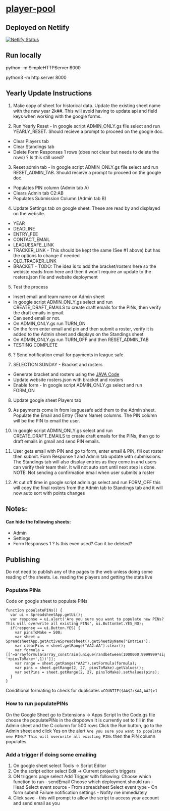 # [player-pool](http://player-pool.netlify.com)
## Deployed on Netlify
[![Netlify Status](https://api.netlify.com/api/v1/badges/3659526b-03ef-4cdb-acd3-0b9e297e9047/deploy-status)](https://app.netlify.com/sites/player-pool/deploys)

## Run locally
~~python -m SimpleHTTPServer 8000~~

python3 -m http.server 8000

## Yearly Update Instructions
1. Make copy of sheet for historical data. Update the existing sheet name with the new year 2k##. This will avoid having to update api and field keys when working with the google forms.

2. Run Yearly Reset - In google script ADMIN_ONLY.gs file select and run YEARLY_RESET. Should recieve a prompt to proceed on the google doc.
 - Clear Players tab
 - Clear Standings tab
 - Delete Form Responses 1 rows (does not clear but needs to delete the rows) ? Is this still used?

3. Reset admin tab - In google script ADMIN_ONLY.gs file select and run RESET_ADMIN_TAB. Should recieve a prompt to proceed on the google doc.
  - Populates PIN column (Admin tab A)
  - Clears Admin tab C2:AB
  - Populates Submission Column (Admin tab B)

4. Update Settings tab on google sheet. These are read by and displayed on the website.
- YEAR
- DEADLINE
- ENTRY_FEE
- CONTACT_EMAIL
- LEAGUESAFE_LINK
- TRACKER_LINK - This should be kept the same (See #1 above) but has the options to change if needed
- OLD_TRACKER_LINK
- BRACKET - TODO: The idea is to add the bracket/rosters here so the webiste reads from here and then it won't require an update to the rosters.json file and website deployment 

5. Test the process
- Insert email and team name on Admin sheet
- In google script ADMIN_ONLY.gs select and run CREATE_DRAFT_EMAILS to create draft emails for the PINs, then verify the draft emails in gmail.
- Can send email or not.
- On ADMIN_ONLY.gs run TURN_ON
- On the form enter email and pin and then submit a roster, verify it is added to the Admin sheet and displays on the Standings sheet
- On ADMIN_ONLY.gs run TURN_OFF and then RESET_ADMIN_TAB
- TESTING COMPLETE

6. ? Send notification email for payments in league safe

7. SELECTION SUNDAY - Bracket and rosters
- Generate bracket and rosters using the [JAVA Code](https://github.com/richardsamuellopez/player-pool/blob/39ac7688ef0c968b01adabcc63f09890d45092c7/data/README-Roster-Population.md)
- Update website rosters.json with bracket and rosters
- Enable form - In google script ADMIN_ONLY.gs select and run FORM_ON

8. Update google sheet Players tab

9. As payments come in from leaguesafe add them to the Admin sheet. Populate the Email and Entry (Team Name) columns. The PIN column will be the PIN to email the user.

10. In google script ADMIN_ONLY.gs select and run CREATE_DRAFT_EMAILS to create draft emails for the PINs, then go to draft emails in gmail and send PIN emails.

11. User gets email with PIN and go to form, enter email & PIN, fill out roster then submit. Form Response 1 and Admin tab update with submissions. The Standings tab will also display entries as they come in and users can verify their team their. It will not auto sort until next step is done. NOTE: Not sending a confirmation email when user submits a roster

12. At cut off time in google script admin.gs select and run FORM_OFF this will copy the final rosters from the Admin tab to Standings tab and it will now auto sort with points changes


## Notes:
#### Can hide the following sheets:
- Admin
- Settings
- Form Responses 1 ? Is this even used? Can it be deleted?

## Publishing
 Do not need to publish any of the pages to the web unless doing some reading of the sheets. i.e. reading the players and getting the stats live

### Populate PINs
Code on google sheet to populate PINs
```
function populatePINs() {
  var ui = SpreadsheetApp.getUi();
  var response = ui.alert('Are you sure you want to populate new PINs? This will overwrite all existing PINs', ui.ButtonSet.YES_NO);
  if(response == ui.Button.YES) {
    var pinsToMake = 500;
    var sheet = SpreadsheetApp.getActiveSpreadsheet().getSheetByName("Entries");
    var clearPins = sheet.getRange("AA2:AA").clear();
    var formula = [['=arrayformula(array_constrain(unique(randbetween(1000000,9999999*sign(sequence('+pinsToMake+')))), '+pinsToMake+',1))']];
    var range = sheet.getRange("AA2").setFormula(formula);
    var pins = sheet.getRange(2, 27, pinsToMake).getValues();
    var setPins = sheet.getRange(2, 27, pinsToMake).setValues(pins);
  }
}
```
Conditional formating to check for duplicates
`=COUNTIF($AA$2:$AA,AA2)>1`

### How to run populatePINs
On the Google Sheet go to Extensions -> Apps Script
In the Code.gs file choose the populatePINs in the dropdown
It is currently set to fill in the Admin sheet and the C column for 500 rows
Click the Run button, go to the Admin sheet and click Yes on the alert `Are you sure you want to populate new PINs? This will overwrite all existing PINs` then the PIN column populates.

### Add a trigger if doing some emailing
1. On google sheet select Tools -> Script Editor
2. On the script editor select Edit -> Current project's triggers
3. ON triggers page select Add Trigger with following:
  Choose which function to run - sendEmail
  Choose which deployment should run - Head
  Select event source - From spreadsheet
  Select event type - On form submit
  Failure notification settings - Nofity me immediately
4. Click save - this will prompt to allow the script to access your account and send email as you
